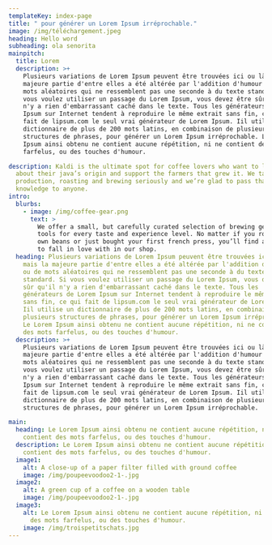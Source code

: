 ```yaml
---
templateKey: index-page
title: " pour générer un Lorem Ipsum irréprochable."
image: /img/téléchargement.jpeg
heading: Hello word
subheading: ola senorita
mainpitch:
  title: Lorem
  description: >+
    Plusieurs variations de Lorem Ipsum peuvent être trouvées ici ou là, mais la
    majeure partie d'entre elles a été altérée par l'addition d'humour ou de
    mots aléatoires qui ne ressemblent pas une seconde à du texte standard. Si
    vous voulez utiliser un passage du Lorem Ipsum, vous devez être sûr qu'il
    n'y a rien d'embarrassant caché dans le texte. Tous les générateurs de Lorem
    Ipsum sur Internet tendent à reproduire le même extrait sans fin, ce qui
    fait de lipsum.com le seul vrai générateur de Lorem Ipsum. Iil utilise un
    dictionnaire de plus de 200 mots latins, en combinaison de plusieurs
    structures de phrases, pour générer un Lorem Ipsum irréprochable. Le Lorem
    Ipsum ainsi obtenu ne contient aucune répétition, ni ne contient des mots
    farfelus, ou des touches d'humour.

description: Kaldi is the ultimate spot for coffee lovers who want to learn
  about their java’s origin and support the farmers that grew it. We take coffee
  production, roasting and brewing seriously and we’re glad to pass that
  knowledge to anyone.
intro:
  blurbs:
    - image: /img/coffee-gear.png
      text: >
        We offer a small, but carefully curated selection of brewing gear and
        tools for every taste and experience level. No matter if you roast your
        own beans or just bought your first french press, you’ll find a gadget
        to fall in love with in our shop.
  heading: Plusieurs variations de Lorem Ipsum peuvent être trouvées ici ou là,
    mais la majeure partie d'entre elles a été altérée par l'addition d'humour
    ou de mots aléatoires qui ne ressemblent pas une seconde à du texte
    standard. Si vous voulez utiliser un passage du Lorem Ipsum, vous devez être
    sûr qu'il n'y a rien d'embarrassant caché dans le texte. Tous les
    générateurs de Lorem Ipsum sur Internet tendent à reproduire le même extrait
    sans fin, ce qui fait de lipsum.com le seul vrai générateur de Lorem Ipsum.
    Iil utilise un dictionnaire de plus de 200 mots latins, en combinaison de
    plusieurs structures de phrases, pour générer un Lorem Ipsum irréprochable.
    Le Lorem Ipsum ainsi obtenu ne contient aucune répétition, ni ne contient
    des mots farfelus, ou des touches d'humour.
  description: >+
    Plusieurs variations de Lorem Ipsum peuvent être trouvées ici ou là, mais la
    majeure partie d'entre elles a été altérée par l'addition d'humour ou de
    mots aléatoires qui ne ressemblent pas une seconde à du texte standard. Si
    vous voulez utiliser un passage du Lorem Ipsum, vous devez être sûr qu'il
    n'y a rien d'embarrassant caché dans le texte. Tous les générateurs de Lorem
    Ipsum sur Internet tendent à reproduire le même extrait sans fin, ce qui
    fait de lipsum.com le seul vrai générateur de Lorem Ipsum. Iil utilise un
    dictionnaire de plus de 200 mots latins, en combinaison de plusieurs
    structures de phrases, pour générer un Lorem Ipsum irréprochable. 

main:
  heading: Le Lorem Ipsum ainsi obtenu ne contient aucune répétition, ni ne
    contient des mots farfelus, ou des touches d'humour.
  description: Le Lorem Ipsum ainsi obtenu ne contient aucune répétition, ni ne
    contient des mots farfelus, ou des touches d'humour.
  image1:
    alt: A close-up of a paper filter filled with ground coffee
    image: /img/poupeevoodoo2-1-.jpg
  image2:
    alt: A green cup of a coffee on a wooden table
    image: /img/poupeevoodoo2-1-.jpg
  image3:
    alt: Le Lorem Ipsum ainsi obtenu ne contient aucune répétition, ni ne contient
      des mots farfelus, ou des touches d'humour.
    image: /img/troispetitschats.jpg
---
```

